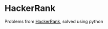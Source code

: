 # HackerRank
Problems from <a href= "https://www.hackerrank.com/dashboard" >HackerRank</a>, solved using python
